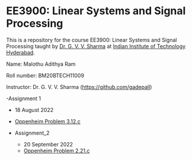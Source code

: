 # EE3900: Linear Systems and Signal Processing
This is a repository for the course EE3900: Linear Systems and Signal Processing taught by [Dr. G. V. V. Sharma](https://www.iith.ac.in/~gadepall/) at [Indian Institute of Technology Hyderabad](https://iith.ac.in/).

Name: Malothu Adithya Ram

Roll number: BM20BTECH11009

Instructor: Dr. G. V. V. Sharma (https://github.com/gadepall)


-Assignment 1
  - 18 August 2022
  - [Oppenheim Problem 3.12.c](https://research.iaun.ac.ir/pd/naghsh/pdfs/UploadFile_2230.pdf#page=130)
  
- Assignment_2
  - 20 September 2022
  - [Oppenheim Problem 2.21.c](https://research.iaun.ac.ir/pd/naghsh/pdfs/UploadFile_2230.pdf#page=76)
